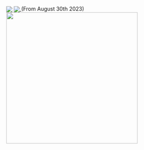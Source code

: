 <img align="center" src="https://github-readme-stats.vercel.app/api/top-langs/?username=Raraby&layout=compact" />

<a href="https://wakatime.com/@4fc8088f-5a18-4f4b-99be-28a739b8cc1c">
  <img align="center" src="https://wakatime.com/badge/user/4fc8088f-5a18-4f4b-99be-28a739b8cc1c.svg" />
</a>
(From August 30th 2023)
<br>
<a href="https://github.com/Raraby/github-readme-stats">
  <img align="center" height="350" src="https://github-readme-stats.vercel.app/api/wakatime?username=@Raraby&layout=compact" />
</a>
